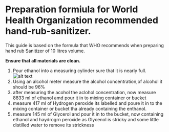 # Preparation formiula for World Health Organization recommended hand-rub-sanitizer.
This guide is based on the formula that WHO recommends when preparing hand rub Sanitizer of 10 litres volume.


**Ensure that all materials are clean.**

1. Pour ethanol into a measuring cylinder sure that it is nearly full.
![alt text](https://github.com/vugawilliam/hand-rub-sanitizer/blob/main/images/alcoholmeter.JPG)
2. Using an alcohol meter measure the alcohol concentration,of alcohol it should be 96%
3. after measuring the acohol the aclohol concentration, now measure 8833  ml of ethanol amd pour it in to mixing container or bucket 
4. measure 417 ml of Hydrogen peroxide  its labelled and poure it in to the mixing container or bucket tha already containing the enthanol.
5. measure 145 ml of Glycerol and pour it in to the bucket, now containing ethanol and haydrogrn peroxide as Glycenol is stricky and some little distilled water to remove its strickness

